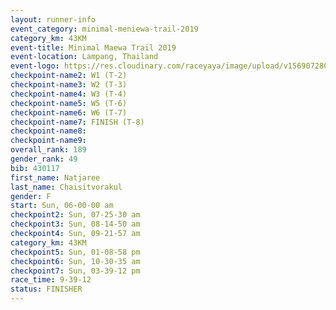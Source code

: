 ```yaml
---
layout: runner-info 
event_category: minimal-meniewa-trail-2019 
category_km: 43KM
event-title: Minimal Maewa Trail 2019 
event-location: Lampang, Thailand 
event-logo: https://res.cloudinary.com/raceyaya/image/upload/v1569072805/logo/minimal-trail_ktnvsp.jpg 
checkpoint-name2: W1 (T-2) 
checkpoint-name3: W2 (T-3) 
checkpoint-name4: W3 (T-4) 
checkpoint-name5: W5 (T-6) 
checkpoint-name6: W6 (T-7) 
checkpoint-name7: FINISH (T-8) 
checkpoint-name8: 
checkpoint-name9: 
overall_rank: 189
gender_rank: 49
bib: 430117
first_name: Natjaree
last_name: Chaisitvorakul
gender: F
start: Sun, 06-00-00 am
checkpoint2: Sun, 07-25-30 am
checkpoint3: Sun, 08-14-50 am
checkpoint4: Sun, 09-21-57 am
category_km: 43KM
checkpoint5: Sun, 01-08-58 pm
checkpoint6: Sun, 10-30-35 am
checkpoint7: Sun, 03-39-12 pm
race_time: 9-39-12
status: FINISHER
---
```

